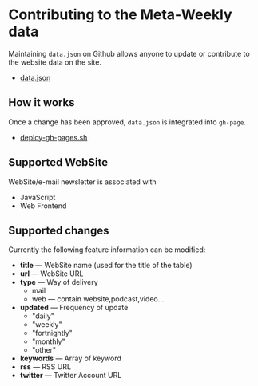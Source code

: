 # Contributing to the Meta-Weekly data

Maintaining ``data.json`` on Github allows anyone to update or contribute to the website data on the site.

* [data.json](https://github.com/azu/Meta-Weekly/blob/master/data.json "data.json")

## How it works

Once a change has been approved, ``data.json`` is integrated into ``gh-page``.

* [deploy-gh-pages.sh](https://github.com/azu/Meta-Weekly/blob/master/script/deploy-gh-pages.sh "deploy-gh-pages.sh")

## Supported WebSite

WebSite/e-mail newsletter is associated with 

* JavaScript
* Web Frontend

## Supported changes

Currently the following feature information can be modified:

* **title** — WebSite name (used for the title of the table)
* **url** — WebSite URL
* **type** — Way of delivery
	* mail
	* web — contain website,podcast,video...
* **updated** — Frequency of update
    * "daily"
    * "weekly"
    * "fortnightly"
    * "monthly"
    * "other"
* **keywords** — Array of keyword
* **rss** — RSS URL
* **twitter** — Twitter Account URL
